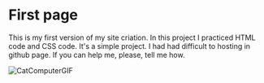 # First page

This is my first version of my site criation. In this project I practiced HTML code and CSS code. It's a simple project.
I had had difficult to hosting in github page. If you can help me, please, tell me how.

![CatComputerGIF](https://user-images.githubusercontent.com/111397870/193430898-75a97b18-b455-44d3-a59e-38a03b554473.gif)

